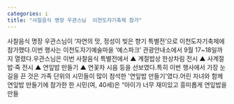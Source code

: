 ```yaml
---
categories: i
title: "사찰음식 명장 우관스님  이천도자기축제 참가"
---
```

사찰음식 명장 우관스님이 ‘자연의 맛, 정성이 빚은 향기 특별전’으로 이천도자기축제에 참가했다.이번 행사는 이천도자기예술마을 ‘예스파크’ 관광안내소에서 9월 17~18일까지 열렸다.우관스님은 이번 사찰음식 특별전에서 ▲ 계절밥상 한상차림 전시 ▲ 사계절 밥·죽 전시 ▲ 연잎밥 만들기 ▲ 연꽃차 시음 등을 선보였다.특히 이번 행사에서 가장 눈길을 끈 것은 가족 단위의 시민들이 많이 참석한 &#39;연잎밥 만들기&#39;였다.어린 자녀와 함께 연잎밥 만들기에 참가한 한 시민(여, 40세)은 “아이가 너무 재미있고 흥미롭게 연잎밥을 만들